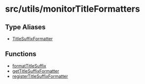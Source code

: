# src/utils/monitorTitleFormatters

## Type Aliases

- [TitleSuffixFormatter](type-aliases/TitleSuffixFormatter.md)

## Functions

- [formatTitleSuffix](functions/formatTitleSuffix.md)
- [getTitleSuffixFormatter](functions/getTitleSuffixFormatter.md)
- [registerTitleSuffixFormatter](functions/registerTitleSuffixFormatter.md)
